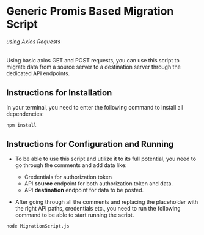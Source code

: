 # Generic Promis Based Migration Script

###### using Axios Requests

Using basic axios GET and POST requests, you can use this script to migrate data from a
source server to a destination server through the dedicated API endpoints.

## Instructions for Installation

In your terminal, you need to enter the following command to install all dependencies:

`npm install`

## Instructions for Configuration and Running

- To be able to use this script and utilize it to its full potential, you need to go through the comments and add data like:

  - Credentials for authorization token
  - API **source** endpoint for both authorization token and data.
  - API **destination** endpoint for data to be posted.

- After going through all the comments and replacing the placeholder with the right API paths, credentials etc., you need to run the following command to be able to start running the script.

`node MigrationScript.js`
